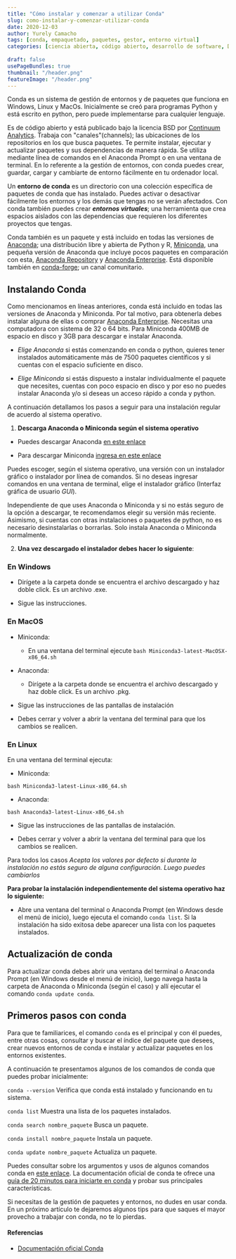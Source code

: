 ```yaml
---
title: "Cómo instalar y comenzar a utilizar Conda"
slug: como-instalar-y-comenzar-utilizar-conda
date: 2020-12-03
author: Yurely Camacho
tags: [conda, empaquetado, paquetes, gestor, entorno virtual]
categories: [ciencia abierta, código abierto, desarrollo de software, DevOps]
 
draft: false
usePageBundles: true
thumbnail: "/header.png"
featureImage: "/header.png"
---
```



<!-- # Cómo instalar y comenzar a utilizar Conda -->
<!-- **Por Yurely Camacho** -->



Conda es un sistema de gestión de entornos y de paquetes que funciona en
Windows, Linux y MacOs. Inicialmente se creó para programas Python y
está escrito en python, pero puede implementarse para cualquier
lenguaje.

<!-- TEASER_END -->

Es de código abierto y está publicado bajo la licencia BSD por
[Continuum Analytics](http://www.continuumanalytics.com/). Trabaja con
"canales"(channels); las ubicaciones de los repositorios en los que
busca paquetes. Te permite instalar, ejecutar y actualizar paquetes y
sus dependencias de manera rápida. Se utiliza mediante línea de comandos
en el Anaconda Prompt o en una ventana de terminal. En lo referente a la
gestión de entornos, con conda puedes crear, guardar, cargar y cambiarte
de entorno fácilmente en tu ordenador local.

Un **entorno de conda** es un directorio con una colección específica de
paquetes de conda que has instalado. Puedes activar o desactivar
fácilmente los entornos y los demás que tengas no se verán afectados.
Con conda también puedes crear ***entornos virtuales***; una herramienta
que crea espacios aislados con las dependencias que requieren los
diferentes proyectos que tengas.

Conda también es un paquete y está incluido en todas las versiones de
[Anaconda](https://anaconda.org/); una distribución libre y abierta​ de
Python y R, [Miniconda](https://docs.conda.io/en/latest/miniconda.html),
una pequeña versión de Anaconda que incluye pocos paquetes en
comparación con esta, [Anaconda
Repository](https://docs.continuum.io/anaconda-repository/) y [Anaconda
Enterprise](https://www.anaconda.com/products/enterprise). Está
disponible también en
[conda-forge](https://anaconda.org/conda-forge/conda); un canal
comunitario.

## Instalando Conda

Como mencionamos en líneas anteriores, conda está incluido en todas las
versiones de Anaconda y Miniconda. Por tal motivo, para obtenerla debes
instalar alguna de ellas o comprar [Anaconda
Enterprise](https://www.anaconda.com/products/enterprise). Necesitas una
computadora con sistema de 32 o 64 bits. Para Miniconda 400MB de espacio
en disco y 3GB para descargar e instalar Anaconda.

- *Elige Anaconda* si estás comenzando en conda o python, quieres tener
  instalados automáticamente más de 7500 paquetes científicos y si
  cuentas con el espacio suficiente en disco.

- *Elige Miniconda* si estás dispuesto a instalar individualmente el
  paquete que necesites, cuentas con poco espacio en disco y por eso no
  puedes instalar Anaconda y/o si deseas un acceso rápido a conda y
  python.

A continuación detallamos los pasos a seguir para una instalación
regular de acuerdo al sistema operativo.

1. **Descarga Anaconda o Miniconda según el sistema operativo**

- Puedes descargar Anaconda [en este enlace](https://www.anaconda.com/products/individual)

- Para descargar Miniconda [ingresa en este enlace](http://www.bicentenariobu.com/)

Puedes escoger, según el sistema operativo, una versión con un
instalador gráfico o instalador por línea de comandos. Si no deseas
ingresar comandos en una ventana de terminal, elige el instalador
gráfico (Interfaz gráfica de usuario *GUI*).

Independiente de que uses Anaconda o Miniconda y si no estás seguro de
la opción a descargar, te recomendamos elegir su versión más reciente.
Asimismo, si cuentas con otras instalaciones o paquetes de python, no es
necesario desinstalarlas o borrarlas. Solo instala Anaconda o Miniconda
normalmente.

2. **Una vez descargado el instalador debes hacer lo siguiente**:

### En Windows

- Dirígete a la carpeta donde se encuentra el archivo descargado y haz
  doble click. Es un archivo .exe.

- Sigue las instrucciones.

### En MacOS

- Miniconda:

  - En una ventana del terminal ejecute `bash Miniconda3-latest-MacOSX-x86_64.sh`

- Anaconda:

  - Dirígete a la carpeta donde se encuentra el archivo descargado y haz
    doble click. Es un archivo .pkg.

* Sigue las instrucciones de las pantallas de instalación

* Debes cerrar y volver a abrir la ventana del terminal para que los
  cambios se realicen.

### En Linux

En una ventana del terminal ejecuta:

- Miniconda:

`bash Miniconda3-latest-Linux-x86_64.sh`

- Anaconda:

`bash Anaconda3-latest-Linux-x86_64.sh`

- Sigue las instrucciones de las pantallas de instalación.

- Debes cerrar y volver a abrir la ventana del terminal para que los
  cambios se realicen.

Para todos los casos *Acepta los valores por defecto si durante la
instalación no estás seguro de alguna configuración. Luego puedes
cambiarlos*

**Para probar la instalación independientemente del sistema operativo haz lo siguiente:**

- Abre una ventana del terminal o Anaconda Prompt (en Windows desde el
  menú de inicio), luego ejecuta el comando `conda list`. Si la
  instalación ha sido exitosa debe aparecer una lista con los paquetes
  instalados.

## Actualización de conda

Para actualizar conda debes abrir una ventana del terminal o Anaconda
Prompt (en Windows desde el menú de inicio), luego navega hasta la
carpeta de Anaconda o Miniconda (según el caso) y allí ejecutar el
comando `conda update conda`.

## Primeros pasos con conda

Para que te familiarices, el comando `conda` es el principal y con él
puedes, entre otras cosas, consultar y buscar el índice del paquete que
desees, crear nuevos entornos de conda e instalar y actualizar paquetes
en los entornos existentes.

A continuación te presentamos algunos de los comandos de conda que puedes probar inicialmente:

`conda --version` Verifica que conda está instalado y funcionando en tu sistema.

`conda list` Muestra una lista de los paquetes instalados.

`conda search nombre_paquete` Busca un paquete.

`conda install nombre_paquete` Instala un paquete.

`conda update nombre_paquete` Actualiza un paquete.

Puedes consultar sobre los argumentos y usos de algunos comandos conda
en [este
enlace](https://docs.conda.io/projects/conda/en/latest/commands.html).
La documentación oficial de conda te ofrece una [guía de 20 minutos para
iniciarte en
conda](https://docs.conda.io/projects/conda/en/latest/user-guide/getting-started.html)
y probar sus principales características.

Si necesitas de la gestión de paquetes y entornos, no dudes en usar
conda. En un próximo artículo te dejaremos algunos tips para que saques
el mayor provecho a trabajar con conda, no te lo pierdas.

#### Referencias

- [Documentación oficial Conda](https://docs.conda.io/projects/conda/en/latest/index.html)
